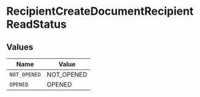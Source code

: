 # RecipientCreateDocumentRecipientReadStatus


## Values

| Name         | Value        |
| ------------ | ------------ |
| `NOT_OPENED` | NOT_OPENED   |
| `OPENED`     | OPENED       |